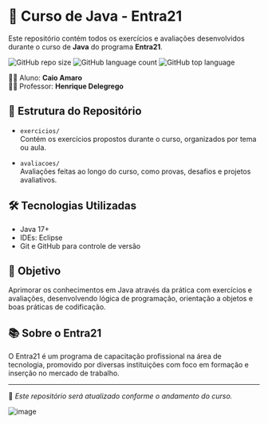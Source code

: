 # 🧠 Curso de Java - Entra21

Este repositório contém todos os exercícios e avaliações desenvolvidos durante o curso de **Java** do programa **Entra21**.

![GitHub repo size](https://img.shields.io/github/repo-size/CaioAmaro/entra21-java)
![GitHub language count](https://img.shields.io/github/languages/count/CaioAmaro/entra21-java)
![GitHub top language](https://img.shields.io/github/languages/top/CaioAmaro/entra21-java)


👨‍🎓 Aluno: **Caio Amaro**  
👨‍🏫 Professor: **Henrique Delegrego**

## 📁 Estrutura do Repositório

- `exercicios/`  
  Contém os exercícios propostos durante o curso, organizados por tema ou aula.

- `avaliacoes/`  
  Avaliações feitas ao longo do curso, como provas, desafios e projetos avaliativos.

## 🛠️ Tecnologias Utilizadas

- Java 17+  
- IDEs: Eclipse  
- Git e GitHub para controle de versão

## 🚀 Objetivo

Aprimorar os conhecimentos em Java através da prática com exercícios e avaliações, desenvolvendo lógica de programação, orientação a objetos e boas práticas de codificação.

## 📚 Sobre o Entra21

O Entra21 é um programa de capacitação profissional na área de tecnologia, promovido por diversas instituições com foco em formação e inserção no mercado de trabalho.

---

📌 *Este repositório será atualizado conforme o andamento do curso.*


![image](https://github.com/user-attachments/assets/c291a072-acea-4753-85c5-534738228ee6)


